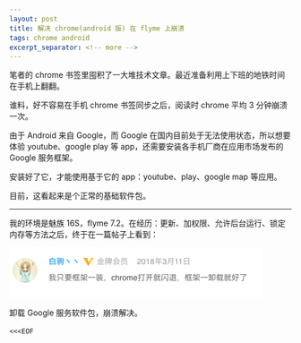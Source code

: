 ```yaml
---
layout: post
title: 解决 chrome(android 版) 在 flyme 上崩溃
tags: chrome android
excerpt_separator: <!-- more -->
---
```


笔者的 chrome 书签里囤积了一大堆技术文章。最近准备利用上下班的地铁时间在手机上翻翻。

谁料，好不容易在手机 chrome 书签同步之后，阅读时 chrome 平均 3 分钟崩溃一次。

<!-- more -->

由于 Android 来自 Google，而 Google 在国内目前处于无法使用状态，所以想要体验 youtube、google play 等 app，还需要安装各手机厂商在应用市场发布的 Google 服务框架。

安装好了它，才能使用基于它的 app：youtube、play、google map 等应用。

目前，这看起来是个正常的基础软件包。

---

我的环境是魅族 16S，flyme 7.2。在经历：更新、加权限、允许后台运行、锁定内存等方法之后，终于在一篇帖子上看到：

![chrome-android-crash-resolution.png](/public/img/posts/chrome-android-crash-resolution.png)

卸载 Google 服务软件包，崩溃解决。

`<<<EOF`
